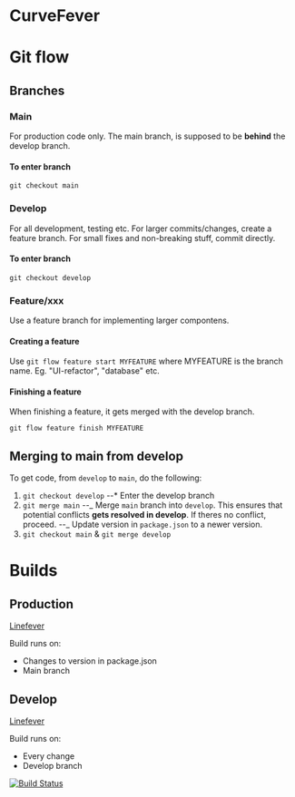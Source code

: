 # CurveFever

# Git flow

## Branches

### Main

For production code only. The main branch, is supposed to be **behind** the develop branch.

#### To enter branch

`git checkout main`

### Develop

For all development, testing etc. For larger commits/changes, create a feature branch. For small fixes and non-breaking stuff, commit directly.

#### To enter branch

`git checkout develop`

### Feature/xxx

Use a feature branch for implementing larger compontens.

#### Creating a feature

Use `git flow feature start MYFEATURE` where MYFEATURE is the branch name. Eg. "UI-refactor", "database" etc.

#### Finishing a feature

When finishing a feature, it gets merged with the develop branch.

`git flow feature finish MYFEATURE`

## Merging to main from develop

To get code, from `develop` to `main`, do the following:

1. `git checkout develop`
   --\* Enter the develop branch
2. `git merge main`
   --_ Merge `main` branch into `develop`. This ensures that potential conflicts **gets resolved in develop**. If theres no conflict, proceed.
   --_ Update version in `package.json` to a newer version.
3. `git checkout main` & `git merge develop`

# Builds

## Production

[Linefever](https://linefever.ollioddi.dk)

Build runs on:

-   Changes to version in package.json
-   Main branch

## Develop

[Linefever](https://betafever.ollioddi.dk)

Build runs on:

-   Every change
-   Develop branch

[![Build Status](https://drone.ollioddi.dk/api/badges/P2-AAU-SW2/Curve-Fever/status.svg?ref=refs/heads/develop)](https://drone.ollioddi.dk/P2-AAU-SW2/Curve-Fever)
